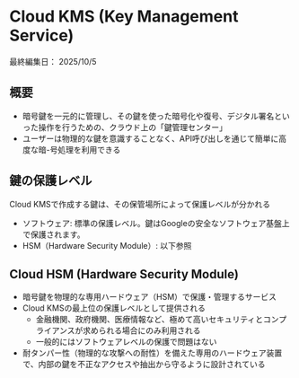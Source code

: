 # Cloud KMS (Key Management Service)

最終編集日： 2025/10/5

## 概要

* 暗号鍵を一元的に管理し、その鍵を使った暗号化や復号、デジタル署名といった操作を行うための、クラウド上の「鍵管理センター」
* ユーザーは物理的な鍵を意識することなく、API呼び出しを通じて簡単に高度な暗-号処理を利用できる

## 鍵の保護レベル

Cloud KMSで作成する鍵は、その保管場所によって保護レベルが分かれる

* ソフトウェア: 標準の保護レベル。鍵はGoogleの安全なソフトウェア基盤上で保護されます。
* HSM（Hardware Security Module）: 以下参照

## Cloud HSM (Hardware Security Module) 

* 暗号鍵を物理的な専用ハードウェア（HSM）で保護・管理するサービス
* Cloud KMSの最上位の保護レベルとして提供される
  * 金融機関、政府機関、医療情報など、極めて高いセキュリティとコンプライアンスが求められる場合にのみ利用される
  * 一般的にはソフトウェアレベルの保護で問題はない
* 耐タンパー性（物理的な攻撃への耐性）を備えた専用のハードウェア装置で、内部の鍵を不正なアクセスや抽出から守るように設計されている